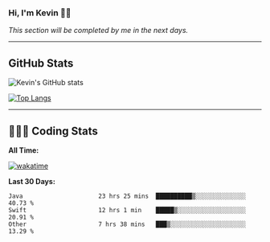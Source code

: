### Hi, I'm Kevin 👋🏻

_This section will be completed by me in the next days._


--- 
## GitHub Stats
![Kevin's GitHub stats](https://github-readme-stats.vercel.app/api?username=kevin-kraus&show_icons=true&theme=dark)

[![Top Langs](https://github-readme-stats.vercel.app/api/top-langs/?username=kevin-kraus&layout=compact&theme=dark)]()

---
## 🧑🏻‍💻 Coding Stats

**All Time:**

[![wakatime](https://wakatime.com/badge/user/2ee1869b-72a2-4c21-b5f7-e95432f5a1cf.svg?style=flat)](https://wakatime.com/@2ee1869b-72a2-4c21-b5f7-e95432f5a1cf)

**Last 30 Days:**

<!--START_SECTION:waka-->

```text
Java                     23 hrs 25 mins  ██████████▒░░░░░░░░░░░░░░   40.73 %
Swift                    12 hrs 1 min    █████▒░░░░░░░░░░░░░░░░░░░   20.91 %
Other                    7 hrs 38 mins   ███▒░░░░░░░░░░░░░░░░░░░░░   13.29 %
```

<!--END_SECTION:waka-->
